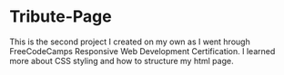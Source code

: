 # Tribute-Page
 
This is the second project I created on my own as I went hrough FreeCodeCamps Responsive Web Development Certification. I learned more about CSS styling and how to structure my html page.
